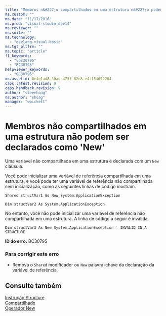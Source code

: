 ```yaml
---
title: "Membros n&#227;o compartilhados em uma estrutura n&#227;o podem ser declarados como &#39;New&#39; | Microsoft Docs"
ms.custom: ""
ms.date: "11/17/2016"
ms.prod: "visual-studio-dev14"
ms.reviewer: ""
ms.suite: ""
ms.technology: 
  - "devlang-visual-basic"
ms.tgt_pltfrm: ""
ms.topic: "article"
f1_keywords: 
  - "vbc30795"
  - "BC30795"
helpviewer_keywords: 
  - "BC30795"
ms.assetid: 8e4e1ad8-3bac-475f-82e8-e4f134692204
caps.latest.revision: 9
caps.handback.revision: 9
author: "stevehoag"
ms.author: "shoag"
manager: "wpickett"
---
```

# Membros n&#227;o compartilhados em uma estrutura n&#227;o podem ser declarados como &#39;New&#39;
Uma variável não compartilhada em uma estrutura é declarada com um `New` cláusula.  
  
 Você pode inicializar uma variável de referência compartilhada em uma estrutura, e você pode ter uma variável de referência não compartilhada sem inicialização, como as seguintes linhas de código mostram.  
  
 `Shared structVar1 As New System.ApplicationException`  
  
 `Dim structVar2 As System.ApplicationException`  
  
 No entanto, você não pode inicializar uma variável de referência não compartilhada em uma estrutura. A linha de código a seguir é inválida.  
  
 `Dim structVar3 As New System.ApplicationException ' INVALID IN A STRUCTURE`  
  
 **ID do erro:** BC30795  
  
### Para corrigir este erro  
  
-   Remova o `Shared` modificador ou `New` palavra\-chave da declaração da variável de referência.  
  
## Consulte também  
 [Instrução Structure](../../visual-basic/language-reference/statements/structure-statement.md)   
 [Compartilhado](../../visual-basic/language-reference/modifiers/shared.md)   
 [Operador New](../../visual-basic/language-reference/operators/new-operator.md)